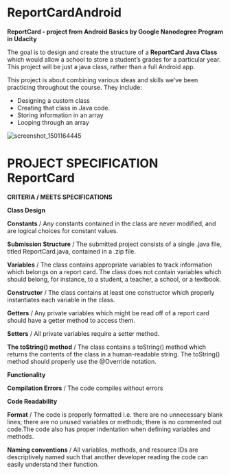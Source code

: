 # ReportCardAndroid

<p><b> ReportCard - project from Android Basics by Google Nanodegree Program in Udacity </b></p>

The goal is to design and create the structure of a <b>ReportCard Java Class</b> which would allow a school to store a student’s grades for a particular year. This project will be just a java class, rather than a full Android app.

This project is about combining various ideas and skills we’ve been practicing throughout the course. They include:

 - Designing a custom class
 - Creating that class in Java code.
 - Storing information in an array
 - Looping through an array
 
 ![screenshot_1501164445](https://user-images.githubusercontent.com/17390877/28674652-b017113c-72ee-11e7-899d-8dec343453b0.png)
 
 #  PROJECT SPECIFICATION ReportCard 
 
 <p><b> CRITERIA / MEETS SPECIFICATIONS </b></p>
 
 <p><b>Class Design</b></p>
 
<p><b>Constants</b> / Any constants contained in the class are never modified, and are logical choices for constant values.</p>

<p><b>Submission Structure</b> / The submitted project consists of a single .java file, titled ReportCard.java, contained in a .zip file.</p>

<p><b>Variables</b> / The class contains appropriate variables to track information which belongs on a report card. The class does not contain variables which should belong, for instance, to a student, a teacher, a school, or a textbook.</p>

<p><b>Constructor</b> / The class contains at least one constructor which properly instantiates each variable in the class.</p>

<p><b>Getters</b> / Any private variables which might be read off of a report card should have a getter method to access them.</p>

<p><b>Setters</b> / All private variables require a setter method.</p>

<p><b>The toString() method</b> / The class contains a toString() method which returns the contents of the class in a human-readable string. The toString() method should properly use the @Override notation.</p>

<p><b>Functionality</b></p>

<p><b>Compilation Errors</b> / The code compiles without errors</p>

<p><b>Code Readability</b></p>

<p><b>Format</b> / The code is properly formatted i.e. there are no unnecessary blank lines; there are no unused variables or methods; there is no commented out code.The code also has proper indentation when defining variables and methods.</p>

<p><b>Naming conventions</b> / All variables, methods, and resource IDs are descriptively named such that another developer reading the code can easily understand their function.</p>






